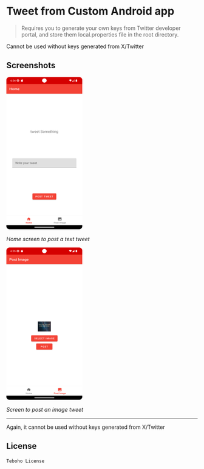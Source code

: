 # Tweet from Custom Android app

> Requires you to generate your own keys from Twitter developer portal, and store them local.properties file in the root directory.

Cannot be used without keys generated from X/Twitter

## Screenshots

<!-- ![Home](assets/Home.png)   -->
<img src="assets/Home.png" width="200" height="400" alt="Home" />  

*Home screen to post a text tweet*

<!-- ![Post Image](assets/PostImage.png)   -->
<img src="assets/PostImage.png" width="200" height="400" alt="Post Image" />  

*Screen to post an image tweet*

---

Again, it cannot be used without keys generated from X/Twitter

## License

```
Teboho License
```